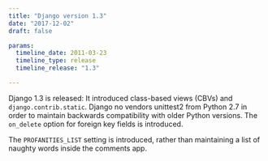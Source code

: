 ```yaml
---
title: "Django version 1.3"
date: "2017-12-02"
draft: false

params:
  timeline_date: 2011-03-23
  timeline_type: release
  timeline_release: "1.3"

---
```


Django 1.3 is released: It introduced class-based views (CBVs) and `django.contrib.static`. Django no vendors unittest2 from Python 2.7 in order to maintain backwards compatibility with older Python versions. The `on_delete` option for foreign key fields is introduced.

The `PROFANITIES_LIST` setting is introduced, rather than maintaining a list of naughty words inside the comments app.
